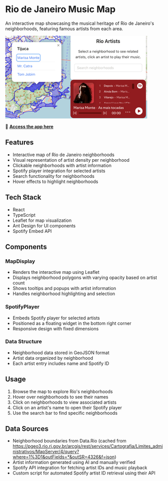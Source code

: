 # Rio de Janeiro Music Map

An interactive map showcasing the musical heritage of Rio de Janeiro's neighborhoods, featuring famous artists from each area.

![Rio Artists Map](rio-artists.gif)

🔗 **[Access the app here](https://rio-artists.vercel.app/)**

## Features

- Interactive map of Rio de Janeiro neighborhoods
- Visual representation of artist density per neighborhood
- Clickable neighborhoods with artist information
- Spotify player integration for selected artists
- Search functionality for neighborhoods
- Hover effects to highlight neighborhoods

## Tech Stack

- React
- TypeScript
- Leaflet for map visualization
- Ant Design for UI components
- Spotify Embed API

## Components

### MapDisplay
- Renders the interactive map using Leaflet
- Displays neighborhood polygons with varying opacity based on artist count
- Shows tooltips and popups with artist information
- Handles neighborhood highlighting and selection

### SpotifyPlayer
- Embeds Spotify player for selected artists
- Positioned as a floating widget in the bottom right corner
- Responsive design with fixed dimensions

### Data Structure
- Neighborhood data stored in GeoJSON format
- Artist data organized by neighborhood
- Each artist entry includes name and Spotify ID

## Usage

1. Browse the map to explore Rio's neighborhoods
2. Hover over neighborhoods to see their names
3. Click on neighborhoods to view associated artists
4. Click on an artist's name to open their Spotify player
5. Use the search bar to find specific neighborhoods

## Data Sources

- Neighborhood boundaries from Data.Rio (cached from https://pgeo3.rio.rj.gov.br/arcgis/rest/services/Cartografia/Limites_administrativos/MapServer/4/query?where=1%3D1&outFields=*&outSR=4326&f=json)
- Artist information generated using AI and manually verified
- Spotify API integration for fetching artist IDs and music playback
- Custom script for automated Spotify artist ID retrieval using their API

